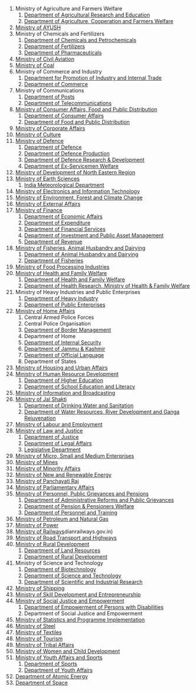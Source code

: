 1. Ministry of Agriculture and Farmers Welfare
   1. [Department of Agricultural Research and Education](http://dare.gov.in)
   1. [Department of Agriculture, Cooperation and Farmers Welfare](http://agricoop.gov.in)
1. [Ministry of AYUSH](http://ayush.gov.in)
1. Ministry of Chemicals and Fertilizers
   1. [Department of Chemicals and Petrochemicals](http://chemicals.gov.in)
   1. [Department of Fertilizers](http://fert.nic.in)
   1. [Department of Pharmaceuticals](http://pharmaceuticals.gov.in)
1. [Ministry of Civil Aviation](http://civilaviation.gov.in)
1. [Ministry of Coal](https://coal.gov.in)
1. Ministry of Commerce and Industry
   1. [Department for Promotion of Industry and Internal Trade](http://dipp.gov.in)
   1. [Department of Commerce](http://commerce.gov.in)
1. Ministry of Communications
   1. [Department of Posts](http://www.indiapost.gov.in)
   1. [Department of Telecommunications](http://www.dot.gov.in)
1. [Ministry of Consumer Affairs, Food and Public Distribution](http://fcamin.nic.in)
   1. [Department of Consumer Affairs](http://consumeraffairs.nic.in)
   1. [Department of Food and Public Distribution](http://dfpd.gov.in)
1. [Ministry of Corporate Affairs](http://www.mca.gov.in)
1. [Ministry of Culture](https://indiaculture.gov.in)
1. [Ministry of Defence](http://mod.nic.in)
   1. [Department of Defence](http://mod.nic.in/forms/default.aspx)
   1. [Department of Defence Production](http://ddpmod.gov.in)
   1. [Department of Defence Research & Development](http://www.drdo.gov.in/drdo/English/index.jsp?pg=homebody.jsp)
   1. [Department of Ex-Servicemen Welfare](http://www.desw.gov.in)
1. [Ministry of Development of North Eastern Region](http://mdoner.gov.in)
1. [Ministry of Earth Sciences](http://moes.gov.in)
   1. [India Meteorological Department](http://www.imd.gov.in)
1. [Ministry of Electronics and Information Technology](http://meity.gov.in)
1. [Ministry of Environment, Forest and Climate Change](http://www.moef.gov.in)
1. [Ministry of External Affairs](http://www.mea.gov.in)
1. [Ministry of Finance](https://www.finmin.nic.in)
   1. [Department of Economic Affairs](http://dea.gov.in)
   1. [Department of Expenditure](http://doe.gov.in)
   1. [Department of Financial Services](http://financialservices.gov.in)
   1. [Department of Investment and Public Asset Management](http://dipam.gov.in)
   1. [Department of Revenue](http://dor.gov.in)
1. [Ministry of Fisheries, Animal Husbandry and Dairying](http://dahd.nic.in)
   1. [Department of Animal Husbandry and Dairying](http://dadf.gov.in)
   1. [Department of Fisheries](http://dof.gov.in)
1. [Ministry of Food Processing Industries](http://mofpi.nic.in)
2. [Ministry of Health and Family Welfare](http://mohfw.gov.in)
   1. [Department of Health and Family Welfare](http://mohfw.gov.in)
   1. [Department of Health Research, Ministry of Health & Family Welfare](https://dhr.gov.in)
1. Ministry of Heavy Industries and Public Enterprises
   1. [Department of Heavy Industry](http://heavyindustry.gov.in)
   1. [Department of Public Enterprises](http://dpe.nic.in)
1. [Ministry of Home Affairs](http://mha.gov.in)
   1. Central Armed Police Forces
   1. Central Police Organisation
   1. [Department of Border Management](http://mha.nic.in/brdrmngmnt)
   1. Department of Home
   1. [Department of Internal Security](http://mha.nic.in/more2)
   1. [Department of Jammu & Kashmir](http://mha.nic.in/more3)
   1. [Department of Official Language](http://rajbhasha.gov.in)
   1. Department of States
1. [Ministry of Housing and Urban Affairs](http://mohua.gov.in)
1. [Ministry of Human Resource Development](http://mhrd.gov.in)
   1. [Department of Higher Education](http://mhrd.gov.in/higher_education)
   1. [Department of School Education and Literacy](http://mhrd.gov.in/school-education)
1. [Ministry of Information and Broadcasting](http://www.mib.gov.in)
1. [Ministry of Jal Shakti](http://mowr.gov.in)
   1. [Department of Drinking Water and Sanitation](https://jalshakti-ddws.gov.in)
   1. [Department of Water Resources, River Development and Ganga Rejuvenation](http://mowr.gov.in/about-us/functions)
1. [Ministry of Labour and Employment](https://labour.gov.in)
1. [Ministry of Law and Justice](http://lawmin.nic.in)
   1. [Department of Justice](http://doj.gov.in)
   1. [Department of Legal Affairs](http://legalaffairs.gov.in)
   1. [Legislative Department](http://legislative.gov.in)
1. [Ministry of Micro, Small and Medium Enterprises](http://www.msme.gov.in)
1. [Ministry of Mines](http://mines.gov.in)
1. [Ministry of Minority Affairs](http://minorityaffairs.gov.in)
1. [Ministry of New and Renewable Energy](https://mnre.gov.in)
1. [Ministry of Panchayati Raj](http://panchayat.gov.in)
1. [Ministry of Parliamentary Affairs](http://mpa.gov.in)
1. [Ministry of Personnel, Public Grievances and Pensions](http://persmin.gov.in)
   1. [Department of Administrative Reforms and Public Grievances](http://darpg.gov.in)
   1. [Department of Pension & Pensioners Welfare](http://persmin.gov.in/pension.asp)
   1. [Department of Personnel and Training](http://dopt.gov.in)
1. [Ministry of Petroleum and Natural Gas](http://petroleum.nic.in)
1. [Ministry of Power](https://powermin.nic.in)
1. [Ministry of Railways](http://www.in)dianrailways.gov.in)
1. [Ministry of Road Transport and Highways](http://morth.gov.in)
1. [Ministry of Rural Development](https://rural.nic.in)
   1. [Department of Land Resources](http://dolr.nic.in)
   1. [Department of Rural Development](http://drd.nic.in)
1. Ministry of Science and Technology
   1. [Department of Biotechnology](http://dbtindia.nic.in)
   1. [Department of Science and Technology](http://dst.gov.in)
   1. [Department of Scientific and Industrial Research](http://www.dsir.gov.in)
1. [Ministry of Shipping](http://shipmin.gov.in)
1. [Ministry of Skill Development and Entrepreneurship](http://www.skilldevelopment.gov.in)
1. [Ministry of Social Justice and Empowerment](http://socialjustice.gov.in)
   1. [Department of Empowerment of Persons with Disabilities](http://www.disabilityaffairs.gov.in)
   1. Department of Social Justice and Empowerment
1. [Ministry of Statistics and Programme Implementation](http://mospi.nic.in)
1. [Ministry of Steel](http://steel.gov.in)
1. [Ministry of Textiles](http://ministryoftextiles.gov.in)
1. [Ministry of Tourism](http://tourism.gov.in)
1. [Ministry of Tribal Affairs](http://tribal.gov.in)
1. [Ministry of Women and Child Development](http://wcd.nic.in)
1. [Ministry of Youth Affairs and Sports](http://yas.gov.in)
   1. [Department of Sports](http://yas.gov.in/sports)
   1. [Department of Youth Affairs](https://yas.gov.in/youth)
1. [Department of Atomic Energy](http://www.dae.nic.in)
1. [Department of Space](http://www.dos.gov.in)
